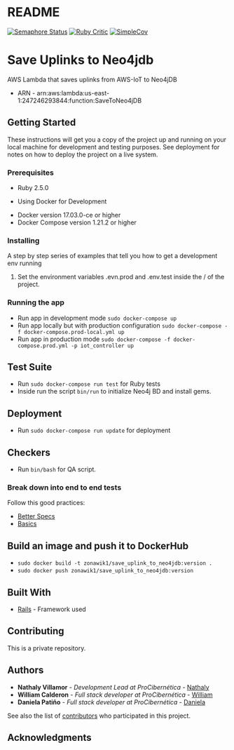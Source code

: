 # README

[![Semaphore Status](https://semaphoreci.com/api/v1/projects/40f62f1c-8a04-4a71-9eb7-d37735deb586/2264410/badge.svg)](https://semaphoreci.com/zonawiki/iot_controller)
[![Ruby Critic](https://img.shields.io/badge/RC%20Score-98.07-brightgreen.svg)](https://github.com/ZonaWiki/iot_controller "Rubycritic score")
[![SimpleCov](https://img.shields.io/badge/simplecov-passing-green.svg)](https://github.com/ZonaWiki/iot_controller "SimpleCov score")

# Save Uplinks to Neo4jdb

AWS Lambda that saves uplinks from AWS-IoT to Neo4jDB
- ARN - arn:aws:lambda:us-east-1:247246293844:function:SaveToNeo4jDB

## Getting Started

These instructions will get you a copy of the project up and running on your local machine for development and testing purposes. See deployment for notes on how to deploy the project on a live system.

### Prerequisites

  - Ruby 2.5.0
  * Using Docker for Development
  - Docker version 17.03.0-ce or higher
  - Docker Compose version 1.21.2 or higher

### Installing

A step by step series of examples that tell you how to get a development env running

  1. Set the environment variables .evn.prod and .env.test inside the / of the project.

### Running the app

  - Run app in development mode `sudo docker-compose up`
  - Run app locally but with production configuration `sudo docker-compose -f docker-compose.prod-local.yml up`
  - Run app in production mode `sudo docker-compose -f docker-compose.prod.yml -p iot_controller up`

## Test Suite

  - Run `sudo docker-compose run test` for Ruby tests
  - Inside run the script `bin/run` to initialize Neo4j BD and install gems.

## Deployment

  - Run `sudo docker-compose run update` for deployment

## Checkers

  - Run `bin/bash` for QA script.

### Break down into end to end tests

Follow this good practices:
  * [Better Specs](http://www.betterspecs.org/)
  * [Basics](https://medium.com/devnetwork/step-by-step-guide-to-write-rspec-that-is-understandable-and-readable-30279b04dd43)

## Build an image and push it to DockerHub
  - `sudo docker build -t zonawik1/save_uplink_to_neo4jdb:version .`
  - `sudo docker push zonawik1/save_uplink_to_neo4jdb:version`

## Built With

* [Rails](https://github.com/rails/rails) - Framework used

## Contributing

This is a private repository.

## Authors

* **Nathaly Villamor** - *Development Lead at ProCibernética* - [Nathaly](https://github.com/Jinara)
* **William Calderon** - *Full stack developer at ProCibernética* - [William](https://github.com/wecalderonc)
* **Daniela Patiño** - *Full stack developer at ProCibernética* - [Daniela](https://github.com/)

See also the list of [contributors](https://github.com/ZonaWiki/iot_controller/graphs/contributors) who participated in this project.

## Acknowledgments
